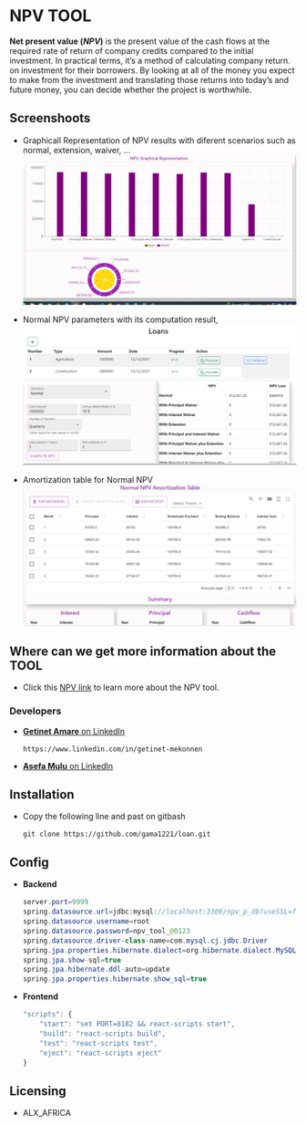 # NPV TOOL

**Net present value (*NPV*)** is the present value of the cash flows at the required rate of return of company credits compared to the initial investment. In practical terms, it’s a method of calculating company return. on investment for their borrowers. By looking at all of the money you expect to make from the investment and translating those returns into today’s and future money, you can decide whether the project is worthwhile.
## Screenshoots
- Graphicall Representation of NPV results with diferent scenarios such as normal, extension, waiver, ...
![Unable to display image](./npv_tool_frontend/public/screenshoot/graphicall.PNG)

- Normal NPV parameters with its computation result,
![Unable to display image](./npv_tool_frontend/public/screenshoot/NORMAL.PNG)

- Amortization table for Normal NPV
![Unable to display image](./npv_tool_frontend/public/screenshoot/Summary.PNG)

## Where can we get more information about the TOOL

 - Click this [NPV link](https://gama1221.github.io/npv/#) to learn more about the NPV tool.

 ### Developers

 - [**Getinet Amare** on LinkedIn ](https://www.linkedin.com/in/getinet-mekonnen)
    ```github
    https://www.linkedin.com/in/getinet-mekonnen
    ```
 - [**Asefa Mulu** on LinkedIn ](https://www.linkedin.com/in/getinet-mekonnen)

## Installation

- Copy the following line and past on gitbash 

    ```github 
    git clone https://github.com/gama1221/loan.git
    ```
## Config
- **Backend**
    ```java
    server.port=9999
    spring.datasource.url=jdbc:mysql://localhost:3306/npv_p_db?useSSL=false
    spring.datasource.username=root
    spring.datasource.password=npv_tool_@0123
    spring.datasource.driver-class-name=com.mysql.cj.jdbc.Driver
    spring.jpa.properties.hibernate.dialect=org.hibernate.dialect.MySQL8Dialect
    spring.jpa.show-sql=true
    spring.jpa.hibernate.ddl-auto=update
    spring.jpa.properties.hibernate.show_sql=true
    ```
- **Frontend**
    ```js        
    "scripts": {
        "start": "set PORT=8182 && react-scripts start",
        "build": "react-scripts build",
        "test": "react-scripts test",
        "eject": "react-scripts eject"
    }
    ```
## Licensing
- ALX_AFRICA


